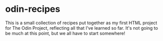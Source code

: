 # odin-recipes
This is a small collection of recipes put together as my first HTML project for The Odin Project, reflecting all that I've learned so far. It's not going to be much at this point, but we all have to start somewhere!